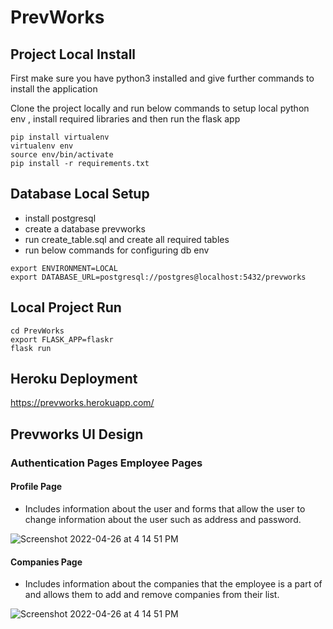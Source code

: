 # PrevWorks

## Project Local Install

First make sure you have python3 installed and give further commands to install the application

Clone the project locally and run below commands to setup local python env , 
install required libraries and then run the flask app

```
pip install virtualenv
virtualenv env
source env/bin/activate
pip install -r requirements.txt
```


## Database Local Setup 

- install postgresql
- create a database prevworks  
- run create_table.sql and create all required tables
- run below commands for configuring db env

```commandline
export ENVIRONMENT=LOCAL
export DATABASE_URL=postgresql://postgres@localhost:5432/prevworks
```
##  Local Project Run 

```
cd PrevWorks
export FLASK_APP=flaskr
flask run
```

## Heroku Deployment

https://prevworks.herokuapp.com/


## Prevworks UI Design

### Authentication Pages Employee Pages
#### Profile Page
- Includes information about the user and forms that allow the user to change information about the user such as address and password.

![Screenshot 2022-04-26 at 4 14 51 PM](https://user-images.githubusercontent.com/335651/165283453-b80008da-9fd0-4819-92f9-8761a95be34e.png)

#### Companies Page
-  Includes information about the companies that the employee is a part of and allows them to add and remove companies from their list.

![Screenshot 2022-04-26 at 4 14 51 PM](https://user-images.githubusercontent.com/335651/165284076-ecdd71d1-505b-4db2-8be8-6c7dad8cb30c.png)


